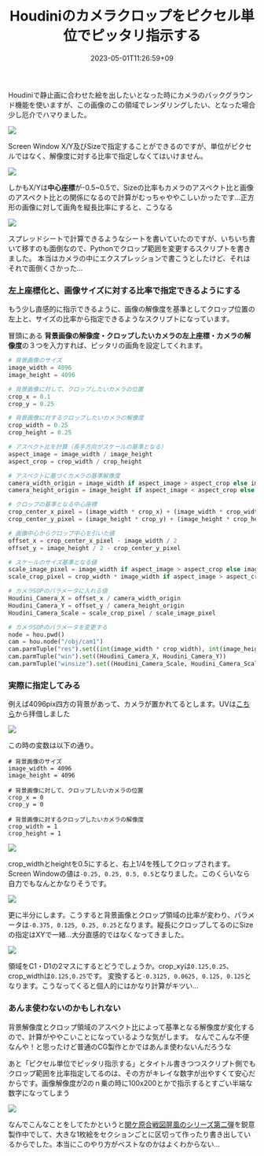 ﻿---
title: Houdiniのカメラクロップをピクセル単位でピッタリ指示する
date: "2023-05-01T11:26:59+09"
image: "230501_houdiniCameraCrop/2023-05-01-14-05-55.png"
thumbnail: 
tags: ["Software"]
---

Houdiniで静止画に合わせた絵を出したいとなった時にカメラのバックグラウンド機能を使いますが、この画像のこの領域でレンダリングしたい、となった場合少し厄介でハマりました。

![](2023-05-01-11-29-23.png)

Screen Window X/Y及びSizeで指定することができるのですが、単位がピクセルではなく、解像度に対する比率で指定しなくてはいけません。

![](2023-05-01-15-59-18.png)

しかもX/Yは**中心座標**が-0.5~0.5で、Sizeの比率もカメラのアスペクト比と画像のアスペクト比との関係になるので計算がむっちゃややこしいかったです…正方形の画像に対して画角を縦長比率にすると、こうなる

![](2023-05-01-11-36-59.png)

スプレッドシートで計算できるようなシートを書いていたのですが、いちいち書いて移すのも面倒なので、Pythonでクロップ範囲を変更するスクリプトを書きました。
本当はカメラの中にエクスプレッションで書こうとしたけど、それはそれで面倒くさかった…

### 左上座標化と、画像サイズに対する比率で指定できるようにする

もう少し直感的に指示できるように、画像の解像度を基準としてクロップ位置の左上と、サイズの比率から指定できるようなスクリプトになっています。

冒頭にある **背景画像の解像度・クロップしたいカメラの左上座標・カメラの解像度**の３つを入力すれば、ピッタリの画角を設定してくれます。

```python
# 背景画像のサイズ
image_width = 4096
image_height = 4096

# 背景画像に対して、クロップしたいカメラの位置
crop_x = 0.1
crop_y = 0.25

# 背景画像に対するクロップしたいカメラの解像度
crop_width = 0.25
crop_height = 0.25

# アスペクト比を計算（長手方向がスケールの基準となる）
aspect_image = image_width / image_height
aspect_crop = crop_width / crop_height

# アスペクトに基づくカメラの基準解像度
camera_width_origin = image_width if aspect_image > aspect_crop else image_height * aspect_crop
camera_height_origin = image_height if aspect_image < aspect_crop else image_width / aspect_crop

# クロップの基準となる中心座標
crop_center_x_pixel = (image_width * crop_x) + (image_width * crop_width) / 2
crop_center_y_pixel = (image_height * crop_y) + (image_height * crop_height) / 2

# 画像中心からクロップ中心を引いた値
offset_x = crop_center_x_pixel - image_width / 2
offset_y = image_height / 2 - crop_center_y_pixel

# スケールのサイズ基準となる値
scale_image_pixel = image_width if aspect_image > aspect_crop else image_height
scale_crop_pixel = crop_width * image_width if aspect_image > aspect_crop else crop_height * image_height

# カメラSOPのパラメータに入れる値
Houdini_Camera_X = offset_x / camera_width_origin
Houdini_Camera_Y = offset_y / camera_height_origin
Houdini_Camera_Scale = scale_crop_pixel / scale_image_pixel

# カメラSOPのパラメータを変更する
node = hou.pwd()
cam = hou.node("/obj/cam1")
cam.parmTuple("res").set((int(image_width * crop_width), int(image_height * crop_height)))
cam.parmTuple("win").set((Houdini_Camera_X, Houdini_Camera_Y))
cam.parmTuple("winsize").set((Houdini_Camera_Scale, Houdini_Camera_Scale))
```

### 実際に指定してみる


例えば4096pix四方の背景があって、カメラが置かれてるとします。UVは[こちら](https://commons.wikimedia.org/wiki/File:UV_checker_Map_byValle.jpg)から拝借しました

![](2023-05-01-13-53-27.png)

この時の変数は以下の通り。

```
# 背景画像のサイズ
image_width = 4096
image_height = 4096

# 背景画像に対して、クロップしたいカメラの位置
crop_x = 0
crop_y = 0

# 背景画像に対するクロップしたいカメラの解像度
crop_width = 1
crop_height = 1
```

![](2023-05-01-13-58-59.png)

crop_widthとheightを0.5にすると、右上1/4を残してクロップされます。Screen Windowの値は`-0.25, 0.25, 0.5, 0.5`となりました。このくらいなら自力でもなんとかなりそうです。


![](2023-05-01-14-05-55.png)

更に半分にします。こうすると背景画像とクロップ領域の比率が変わり、パラメータは`-0.375, 0.125, 0.25, 0.25`となります。縦長にクロップしてるのにSizeの指定はXYで一緒…大分直感的ではなくなってきました。


![](2023-05-01-14-03-34.png)

領域をC1・D1の2マスにするとどうでしょうか。crop_xyは`0.125,0.25`、crop_widthは`0.125,0.25`です。
変換すると`-0.3125, 0.0625, 0.125, 0.125`となります。こうなってくると個人的にはかなり計算がキツい…

### あんま使わないのかもしれない

背景解像度とクロップ領域のアスペクト比によって基準となる解像度が変化するので、計算がややこいことになっているような気がします。
なんでこんな不便なんや！と思ったけど普通のCG製作とかではあんま使わないんだろうな

あと「ピクセル単位でピッタリ指示する」とタイトル書きつつスクリプト側でもクロップ範囲を比率指定してるのは、その方がキレイな数字が出やすくて安心だからです。画像解像度が2のｎ乗の時に100x200とかで指示するとすごい半端な数字になってしまう

![](2023-05-01-14-25-35.png)

なんでこんなことをしてたかというと[関ケ原合戦図屏風のシリーズ第二弾](https://www.youtube.com/watch?v=cLALb_5tGQc)を鋭意製作中でして、大きな1枚絵をセクションごとに区切って作ったり書き出しているからでした。本当にこのやり方がベストなのかはよくわからない…